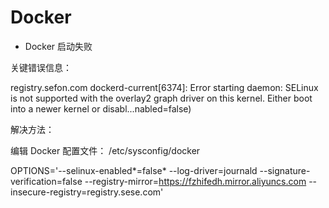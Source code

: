 # Docker

* Docker 启动失败

关键错误信息：

registry.sefon.com dockerd-current[6374]: Error starting daemon: SELinux is not supported with the overlay2 graph driver on this kernel. Either boot into a newer kernel or disabl...nabled=false)

解决方法：

编辑 Docker 配置文件： /etc/sysconfig/docker

OPTIONS='--selinux-enabled*=false* --log-driver=journald --signature-verification=false --registry-mirror=https://fzhifedh.mirror.aliyuncs.com --insecure-registry=registry.sese.com' 



